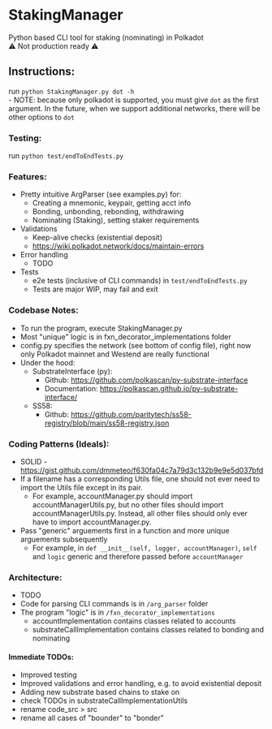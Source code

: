 # StakingManager
Python based CLI tool for staking (nominating) in Polkadot
<br />⚠️ Not production ready ⚠️

## Instructions:
run `python StakingManager.py dot -h`
    <br />- NOTE: because only polkadot is supported, you must give `dot` as the first argument.
    In the future, when we support additional networks, there will be other options to `dot`

### Testing:
run `python test/endToEndTests.py`

### Features:
* Pretty intuitive ArgParser (see examples.py) for:
	- Creating a mnemonic, keypair, getting acct info
	- Bonding, unbonding, rebonding, withdrawing
	- Nominating (Staking), setting staker requirements
* Validations
	- Keep-alive checks (existential deposit)
	- https://wiki.polkadot.network/docs/maintain-errors
* Error handling
	- TODO
* Tests
	- e2e tests (inclusive of CLI commands) in `test/endToEndTests.py`
	- Tests are major WIP, may fail and exit

### Codebase Notes:
* To run the program, execute StakingManager.py
* Most "unique" logic is in fxn_decorator_implementations folder
* config.py specifies the network (see bottom of config file), right now only Polkadot mainnet and Westend are really functional
* Under the hood:
    - SubstrateInterface (py):
    	+ Github: https://github.com/polkascan/py-substrate-interface
    	+ Documentation: https://polkascan.github.io/py-substrate-interface/
    - SS58:
    	+ Github: https://github.com/paritytech/ss58-registry/blob/main/ss58-registry.json

### Coding Patterns (Ideals):
* SOLID - https://gist.github.com/dmmeteo/f630fa04c7a79d3c132b9e9e5d037bfd
* If a filename has a corresponding Utils file, one should not ever need to import the Utils file except in its pair.
    - For example, accountManager.py should import accountManagerUtils.py, but no other files should import accountManagerUtils.py.
Instead, all other files should only ever have to import accountManager.py.
* Pass "generic" arguements first in a function and more unique arguements subsequently
    - For example, in `def __init__(self, logger, accountManager)`, `self` and `logic` generic and therefore passed before `accountManager`

### Architecture:
* TODO
* Code for parsing CLI commands is in `/arg_parser` folder
* The program "logic" is in `/fxn_decorator_implementations`
   - accountImplementation contains classes related to accounts
   - substrateCallImplementation contains classes related to bonding and nominating

#### Immediate TODOs:
* Improved testing
* Improved validations and error handling, e.g. to avoid existential deposit
* Adding new substrate based chains to stake on
* check TODOs in substrateCallImplementationUtils
* rename code_src > src
* rename all cases of "bounder" to "bonder"



